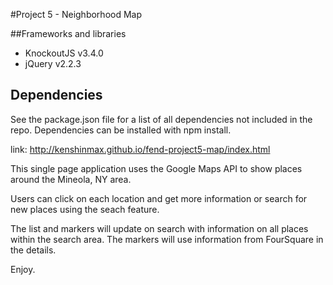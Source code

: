 #Project 5 - Neighborhood Map

##Frameworks and libraries
* KnockoutJS v3.4.0
* jQuery v2.2.3

## Dependencies
See the package.json file for a list of all dependencies not included in the repo. Dependencies can be installed with npm install.


link: http://kenshinmax.github.io/fend-project5-map/index.html

This single page application uses the Google Maps API to show places around the Mineola, NY area.


Users can click on each location and get more information or search for new places using the seach feature. 

The list and markers will update on search with information on all places within the search area.  The markers will use information from FourSquare in the details.

Enjoy.
